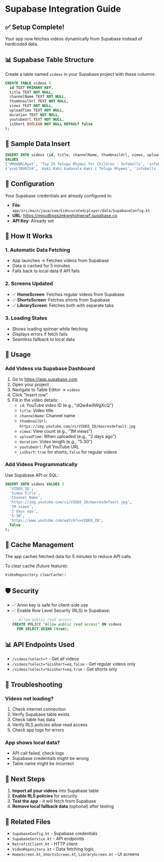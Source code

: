 # Supabase Integration Guide

## ✅ Setup Complete!

Your app now fetches videos dynamically from Supabase instead of hardcoded data.

## 📊 Supabase Table Structure

Create a table named `videos` in your Supabase project with these columns:

```sql
CREATE TABLE videos (
  id TEXT PRIMARY KEY,
  title TEXT NOT NULL,
  channelName TEXT NOT NULL,
  thumbnailUrl TEXT NOT NULL,
  views TEXT NOT NULL,
  uploadTime TEXT NOT NULL,
  duration TEXT NOT NULL,
  youtubeUrl TEXT NOT NULL,
  isShort BOOLEAN NOT NULL DEFAULT false
);
```

## 📝 Sample Data Insert

```sql
INSERT INTO videos (id, title, channelName, thumbnailUrl, views, uploadTime, duration, youtubeUrl, isShort)
VALUES 
('VMXHQRLRywY', 'Top 25 Telugu Rhymes for Children - Infobells', 'infobells - Telugu', 'https://img.youtube.com/vi/VMXHQRLRywY/maxresdefault.jpg', '19 crore views', '9 years ago', '25:12', 'https://www.youtube.com/watch?v=VMXHQRLRywY', false),
('yvoLY8U0IU4', 'Kaki Kaki Kadavala Kaki | Telugu Rhymes', 'infobells - Telugu', 'https://img.youtube.com/vi/yvoLY8U0IU4/maxresdefault.jpg', '1.3 crore views', 'Recent', '0:60', 'https://www.youtube.com/shorts/yvoLY8U0IU4', true);
```

## 🔑 Configuration

Your Supabase credentials are already configured in:
- **File**: `app/src/main/java/com/kidscurated/player/data/SupabaseConfig.kt`
- **URL**: https://mpudbsgszekwghohwcwf.supabase.co
- **API Key**: Already set

## 🚀 How It Works

### 1. **Automatic Data Fetching**
- App launches → Fetches videos from Supabase
- Data is cached for 5 minutes
- Falls back to local data if API fails

### 2. **Screens Updated**
- ✅ **HomeScreen**: Fetches regular videos from Supabase
- ✅ **ShortsScreen**: Fetches shorts from Supabase
- ✅ **LibraryScreen**: Fetches both with separate tabs

### 3. **Loading States**
- Shows loading spinner while fetching
- Displays errors if fetch fails
- Seamless fallback to local data

## 📱 Usage

### Add Videos via Supabase Dashboard
1. Go to https://app.supabase.com
2. Open your project
3. Navigate to Table Editor → `videos`
4. Click "Insert row"
5. Fill in the video details:
   - `id`: YouTube video ID (e.g., "dQw4w9WgXcQ")
   - `title`: Video title
   - `channelName`: Channel name
   - `thumbnailUrl`: `https://img.youtube.com/vi/VIDEO_ID/maxresdefault.jpg`
   - `views`: View count (e.g., "1M views")
   - `uploadTime`: When uploaded (e.g., "2 days ago")
   - `duration`: Video length (e.g., "5:30")
   - `youtubeUrl`: Full YouTube URL
   - `isShort`: `true` for shorts, `false` for regular videos

### Add Videos Programmatically
Use Supabase API or SQL:

```sql
INSERT INTO videos VALUES (
  'VIDEO_ID',
  'Video Title',
  'Channel Name',
  'https://img.youtube.com/vi/VIDEO_ID/maxresdefault.jpg',
  '1M views',
  '2 days ago',
  '5:30',
  'https://www.youtube.com/watch?v=VIDEO_ID',
  false
);
```

## 🔄 Cache Management

The app caches fetched data for 5 minutes to reduce API calls.

To clear cache (future feature):
```kotlin
VideoRepository.clearCache()
```

## 🛡️ Security

- ✅ Anon key is safe for client-side use
- ✅ Enable Row Level Security (RLS) in Supabase:
  ```sql
  -- Allow public read access
  CREATE POLICY "Allow public read access" ON videos
    FOR SELECT USING (true);
  ```

## 📊 API Endpoints Used

- `/videos?select=*` - Get all videos
- `/videos?select=*&isShort=eq.false` - Get regular videos only
- `/videos?select=*&isShort=eq.true` - Get shorts only

## 🐛 Troubleshooting

### Videos not loading?
1. Check internet connection
2. Verify Supabase table exists
3. Check table has data
4. Verify RLS policies allow read access
5. Check app logs for errors

### App shows local data?
- API call failed, check logs
- Supabase credentials might be wrong
- Table name might be incorrect

## 🎯 Next Steps

1. **Import all your videos** into Supabase table
2. **Enable RLS policies** for security
3. **Test the app** - it will fetch from Supabase
4. **Remove local fallback data** (optional) after testing

## 📖 Related Files

- `SupabaseConfig.kt` - Supabase credentials
- `SupabaseService.kt` - API endpoints
- `RetrofitClient.kt` - HTTP client
- `VideoRepository.kt` - Data fetching logic
- `HomeScreen.kt`, `ShortsScreen.kt`, `LibraryScreen.kt` - UI screens
